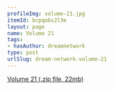 ```yaml
---
profileImg: volume-21.jpg
itemId: bcpqobs2l3e
layout: page
name: Volume 21
tags:
- hasAuthor: dreamnetwork
type: post
urlSlug: dream-network-volume-21
---
```

<a href="../files/Volume_21.zip" download>Volume 21 (.zip file, 22mb)</a>
